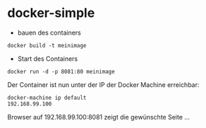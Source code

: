 # docker-simple

* bauen des containers

``` 
docker build -t meinimage 
```

* Start des Containers

```
docker run -d -p 8081:80 meinimage
```

Der Container ist nun unter der IP der Docker Machine erreichbar:

```
docker-machine ip default
192.168.99.100
```

Browser auf 192.168.99.100:8081 zeigt die gewünschte Seite ...


